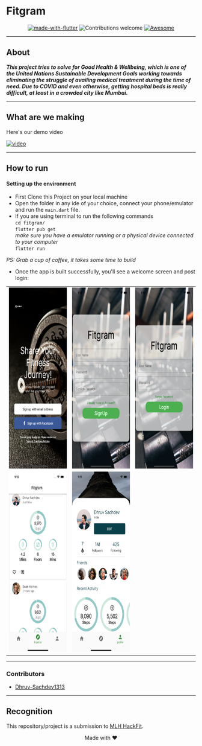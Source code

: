 # Fitgram


<center>

[![made-with-flutter](https://img.shields.io/badge/Made%20with-Flutter-blue)](https://www.python.org/)
![Contributions welcome](https://img.shields.io/badge/contributions-welcome-orange.svg)
[![Awesome](https://cdn.rawgit.com/sindresorhus/awesome/d7305f38d29fed78fa85652e3a63e154dd8e8829/media/badge.svg)](https://github.com/sindresorhus/awesome#readme)

</center>

<hr>

## About

*__This project tries to solve for Good Health & Wellbeing, which is one of the United Nations Sustainable Development Goals working towards eliminating the struggle of availing medical treatment during the time of need. Due to COVID and even otherwise, getting hospital beds is really difficult, at least in a crowded city like Mumbai.__*

<hr>

## What are we making

Here's our demo video

[![video](https://img.youtube.com/vi/mKNpqt8nPXE/0.jpg)](https://youtu.be/mKNpqt8nPXE)

<hr>

## How to run

#### Setting up the environment

- First Clone this Project on your local machine 
- Open the folder in any ide of your choice, connect your phone/emulator and run the `main.dart` file.
- If you are using terminal to run the following commands  
`cd fitgram/`  
 `flutter pub get`  
*make sure you have a emulator running or a physical device connected to your computer*  
 `flutter run`


*PS: Grab a cup of coffee, it takes some time to build*

- Once the app is built successfully, you'll see a welcome screen and post login:
<p  align = "center">
 <table>
   <tr>
    <td><img src="display/1.png" width=270 height=480></td>
    <td><img src="display/2.png" width=270 height=480></td>
    <td><img src="display/3.png" width=270 height=480></td>
  </tr>
  <tr>
<td><img src="display/5.png" width=270 height=480></td>
    <td><img src="display/6.png" width=270 height=480></td>
    <!-- <td><img src="display/4.png" width=270 height=480></td> -->
  </tr>
</table>
</p>

<hr>

### Contributors
- [Dhruv-Sachdev1313](https://github.com/Dhruv-Sachdev1313)
<hr>

## Recognition
This repository/project is a submission to [MLH HackFit](https://organize.mlh.io/participants/events/7563-hackfit).

<center>
<footer>
Made with ❤️
</footer>
</center>
